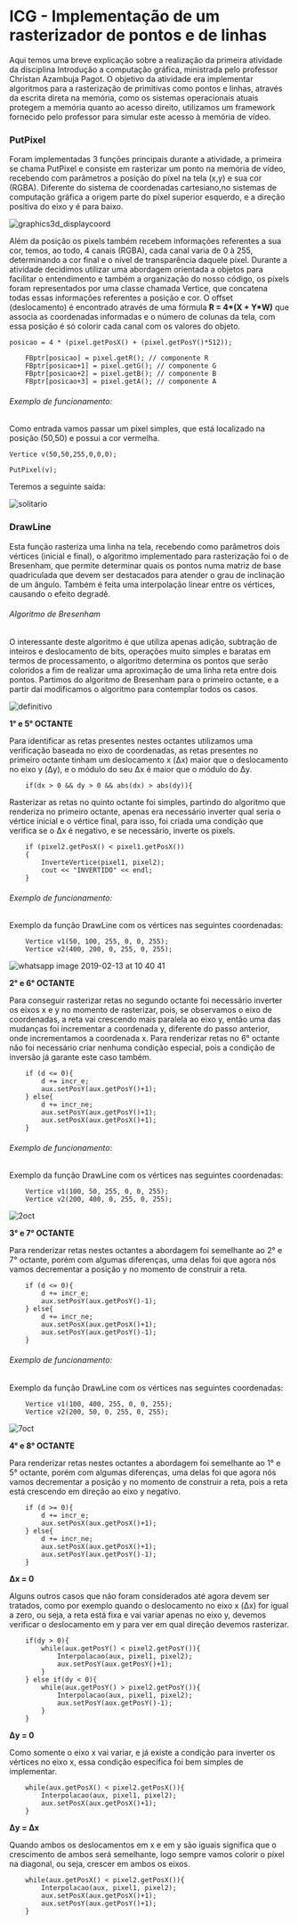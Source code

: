 
# ICG - Implementação de um rasterizador de pontos e de linhas
Aqui temos uma breve explicação sobre a realização da primeira atividade da disciplina Introdução a computação gráfica, ministrada pelo professor Christan Azambuja Pagot. O objetivo da atividade era implementar algoritmos para a rasterização de primitivas como pontos e linhas, através da escrita direta na memória, como os sistemas operacionais atuais protegem a memória quanto ao acesso direito, utilizamos um framework fornecido pelo professor para simular este acesso à memória de vídeo. 

### PutPixel
Foram implementadas 3 funções principais durante a atividade, a primeira se chama PutPixel e consiste em rasterizar um ponto na memória de vídeo, recebendo com parâmetros a posição do píxel na tela (x,y) e sua cor (RGBA).
Diferente do sistema de coordenadas cartesiano,no sistemas de computação gráfica a origem parte do píxel superior esquerdo, e a direção positiva do eixo y é para baixo.

![graphics3d_displaycoord](https://user-images.githubusercontent.com/31492509/52668397-31901400-2ef2-11e9-9e67-d7e18b1d0a31.png)

Além da posição os pixels também recebem informações referentes a sua cor, temos, ao todo, 4 canais (RGBA), cada canal varia de 0 à 255, determinando a cor final e o nível de transparência daquele píxel.
Durante a atividade decidimos utilizar uma abordagem orientada a objetos para facilitar o entendimento e também a organização do nosso código, os píxels foram representados por uma classe chamada Vertice, que concatena todas essas informações referentes a posição e cor. O offset (deslocamento) é encontrado através de uma fórmula __R = 4*(X + Y*W)__ que associa as coordenadas informadas e o número de colunas da tela, com essa posição é só colorir cada canal com os valores do objeto.

```
posicao = 4 * (pixel.getPosX() + (pixel.getPosY()*512));

	FBptr[posicao] = pixel.getR(); // componente R
	FBptr[posicao+1] = pixel.getG(); // componente G
	FBptr[posicao+2] = pixel.getB(); // componente B
	FBptr[posicao+3] = pixel.getA(); // componente A

```
###### Exemplo de funcionamento:
Como entrada vamos passar um píxel simples, que está localizado na posição (50,50) e possui a cor vermelha.
```
Vertice v(50,50,255,0,0,0);
```
```
PutPixel(v);
```
Teremos a seguinte saída:

![solitario](https://user-images.githubusercontent.com/31492509/52673288-0829b500-2eff-11e9-902f-d85fd69ac857.png)

### DrawLine

Esta função rasteriza uma linha na tela, recebendo como parâmetros dois vértices (inicial e final), o algoritmo implementado para rasterização foi o de Bresenham, que permite determinar quais os pontos numa matriz de base quadriculada que devem ser destacados para atender o grau de inclinação de um ângulo. Também é feita uma interpolação linear entre os vértices, causando o efeito degradê.
###### Algoritmo de Bresenham
O interessante deste algoritmo é que utiliza apenas adição, subtração de inteiros e deslocamento de bits, operações muito simples e baratas em termos de processamento, o algoritmo determina os pontos que serão coloridos a fim de realizar uma aproximação de uma linha reta entre dois pontos. Partimos do algoritmo de Bresenham para o primeiro octante, e a partir daí modificamos o algoritmo para contemplar todos os casos.

![definitivo](https://user-images.githubusercontent.com/31492509/52677156-8429fa00-2f0b-11e9-88e5-f67ecd8e152a.png)

**1° e 5° OCTANTE**

Para identificar as retas presentes nestes octantes utilizamos uma verificação baseada no eixo de coordenadas, as retas presentes no primeiro octante tinham um deslocamento x (Δx) maior que o deslocamento no eixo y (Δy), e o módulo do seu Δx é maior que o módulo do Δy.
```
	if(dx > 0 && dy > 0 && abs(dx) > abs(dy)){
```

Rasterizar as retas no quinto octante foi simples, partindo do algoritmo que renderiza no primeiro octante, apenas era necessário inverter qual seria o vértice inicial e o vértice final, para isso, foi criada uma condição que verifica se o Δx é negativo, e se necessário, inverte os pixels. 
```
	if (pixel2.getPosX() < pixel1.getPosX())
	{
		InverteVertice(pixel1, pixel2);
		cout << "INVERTIDO" << endl;
	}
``` 
###### Exemplo de funcionamento:
Exemplo da função DrawLine com os vértices nas seguintes coordenadas:
```
	Vertice v1(50, 100, 255, 0, 0, 255);
	Vertice v2(400, 200, 0, 255, 0, 255);
```

![whatsapp image 2019-02-13 at 10 40 41](https://user-images.githubusercontent.com/31492509/52716645-ff2bf880-2f7d-11e9-9417-b899d5a266f3.jpeg)

**2° e 6° OCTANTE**

Para conseguir rasterizar retas no segundo octante foi necessário inverter os eixos x e y no momento de rasterizar, pois, se observamos o eixo de coordenadas, a reta vai crescendo mais paralela ao eixo y, então uma das mudanças foi incrementar a coordenada y, diferente do passo anterior, onde incrementamos a coordenada x. Para renderizar retas no 6° octante não foi necessário criar nenhuma condição especial, pois a condição de inversão já garante este caso também.
```
	if (d <= 0){
		d += incr_e;
		aux.setPosY(aux.getPosY()+1);
	} else{
		d += incr_ne;
		aux.setPosY(aux.getPosY()+1);
		aux.setPosX(aux.getPosX()+1);
	}
```
###### Exemplo de funcionamento:
Exemplo da função DrawLine com os vértices nas seguintes coordenadas:
```
	Vertice v1(100, 50, 255, 0, 0, 255);
	Vertice v2(200, 400, 0, 255, 0, 255);
```

![2oct](https://user-images.githubusercontent.com/31492509/52719463-749ac780-2f84-11e9-867e-a5e5b8277711.jpeg)


**3° e 7° OCTANTE**

Para renderizar retas nestes octantes a abordagem foi semelhante ao 2° e 7° octante, porém com algumas diferenças, uma delas foi que agora nós vamos decrementar a posição y no momento de construir a reta.
``` 
	if (d <= 0){
		d += incr_e;
		aux.setPosY(aux.getPosY()-1);
	} else{
		d += incr_ne;
		aux.setPosX(aux.getPosX()+1);
		aux.setPosY(aux.getPosY()-1);
	}
```
###### Exemplo de funcionamento:
Exemplo da função DrawLine com os vértices nas seguintes coordenadas:
```
	Vertice v1(100, 400, 255, 0, 0, 255);
	Vertice v2(200, 50, 0, 255, 0, 255);
```

![7oct](https://user-images.githubusercontent.com/31492509/52719472-7795b800-2f84-11e9-922c-a7e1a906f8e6.jpeg)


**4° e 8° OCTANTE**

Para renderizar retas nestes octantes a abordagem foi semelhante ao 1° e 5° octante, porém com algumas diferenças, uma delas foi que agora nós vamos decrementar a posição y no momento de construir a reta, pois a reta está crescendo em direção ao eixo y negativo.
```
	if (d >= 0){
		d += incr_e;
		aux.setPosX(aux.getPosX()+1);
	} else{
		d += incr_ne;
		aux.setPosX(aux.getPosX()+1);
		aux.setPosY(aux.getPosY()-1);
	}
```

**Δx = 0**

Alguns outros casos que não foram considerados até agora devem ser tratados, como por exemplo quando o deslocamento no eixo x (Δx) for igual a zero, ou seja, a reta está fixa e vai variar apenas no eixo y, devemos verificar o deslocamento em y para ver em qual direção devemos rasterizar.
```
	if(dy > 0){
		while(aux.getPosY() < pixel2.getPosY()){
			Interpolacao(aux, pixel1, pixel2);
			aux.setPosY(aux.getPosY()+1);
		}	
	} else if(dy < 0){
		while(aux.getPosY() > pixel2.getPosY()){
			Interpolacao(aux, pixel1, pixel2);
			aux.setPosY(aux.getPosY()-1);
		}
	}
```
**Δy = 0**

Como somente o eixo x vai variar, e já existe a condição para inverter os vértices no eixo x, essa condição específica foi bem simples de implementar.
```
	while(aux.getPosX() < pixel2.getPosX()){
		Interpolacao(aux, pixel1, pixel2);
		aux.setPosX(aux.getPosX()+1);
	}
```
**Δy = Δx**

Quando ambos os deslocamentos em x e em y são iguais significa que o crescimento de ambos será semelhante, logo sempre vamos colorir o píxel na diagonal, ou seja, crescer em ambos os eixos.
```
	while(aux.getPosX() < pixel2.getPosX()){
		Interpolacao(aux, pixel1, pixel2);
		aux.setPosX(aux.getPosX()+1);
		aux.setPosY(aux.getPosY()+1);
	}
``` 






